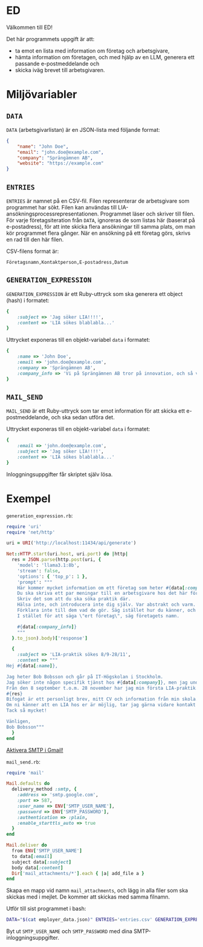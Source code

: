 # ED
Välkommen till ED!

Det här programmets uppgift är att:
* ta emot en lista med information om företag och arbetsgivare,
* hämta information om företagen, och med hjälp av en LLM, generera ett passande e-postmeddelande och
* skicka iväg brevet till arbetsgivaren.

# Miljövariabler

## `DATA`

`DATA` (arbetsgivarlistan) är en JSON-lista med följande format:

```json
{
    "name": "John Doe",
    "email": "john.doe@example.com",
    "company": "Sprängämnen AB",
    "website": "https://example.com"
}
```

## `ENTRIES`

`ENTRIES` är namnet på en CSV-fil. Filen representerar de arbetsgivare som programmet har sökt.
Filen kan användas till LIA-ansökningsprocessrepresentationen.
Programmet läser och skriver till filen.
För varje företagsiteration från `DATA`, ignoreras de som listas här (baserat på e-postadress), för att inte skicka flera ansökningar till samma plats, om man kör programmet flera gånger.
När en ansökning på ett företag görs, skrivs en rad till den här filen.

CSV-filens format är:
```csv
Företagsnamn,Kontaktperson,E-postadress,Datum
```

## `GENERATION_EXPRESSION`

`GENERATION_EXPRESSION` är ett Ruby-uttryck som ska generera ett object (hash) i formatet:

```ruby
{
    :subject => 'Jag söker LIA!!!!',
    :content => 'LIA sökes blablabla...'
}
```

Uttrycket exponeras till en objekt-variabel `data` i formatet:

```ruby
{
    :name => 'John Doe',
    :email => 'john.doe@example.com',
    :company => 'Sprängämnen AB',
    :company_info => 'Vi på Sprängämnen AB tror på innovation, och så vidare.' # Hämtat från webbsida. Mata in i LLM.
}
```

## `MAIL_SEND`

`MAIL_SEND` är ett Ruby-uttryck som tar emot information för att skicka ett e-postmeddelande, och ska sedan utföra det.

Uttrycket exponeras till en objekt-variabel `data` i formatet:

```ruby
{
    :email => 'john.doe@example.com',
    :subject => 'Jag söker LIA!!!!',
    :content => 'LIA sökes blablabla...'
}
```

Inloggningsuppgifter får skriptet själv lösa.

# Exempel

`generation_expression.rb`:
```ruby
require 'uri'
require 'net/http'

uri = URI('http://localhost:11434/api/generate')

Net::HTTP.start(uri.host, uri.port) do |http|
  res = JSON.parse(http.post(uri, {
    'model': 'llama3.1:8b',
    'stream': false,
    'options': { 'top_p': 1 },
    'prompt': """
    Här kommer mycket information om ett företag som heter #{data[:company]}.
    Du ska skriva ett par meningar till en arbetsgivare hos det här företaget.
    Skriv det som att du ska söka praktik där.
    Hälsa inte, och introducera inte dig själv. Var abstrakt och varm.
    Förklara inte till dem vad de gör. Säg istället hur du känner, och vad du gillar.
    I stället för att säga \"ert företag\", säg företagets namn.

    #{data[:company_info]}
    """
  }.to_json).body)['response']

  {
    :subject => 'LIA-praktik sökes 8/9-28/11',
    :content => """
Hej #{data[:name]},

Jag heter Bob Bobsson och går på IT-Högskolan i Stockholm.
Jag söker inte någon specifik tjänst hos #{data[:company]}, men jag undrar om ni har i intresse att ta emot en LIA-student som jag.
Från den 8 september t.o.m. 28 november har jag min första LIA-praktik.
#{res}
Bifogat är ett personligt brev, mitt CV och information från min skola.
Om ni känner att en LIA hos er är möjlig, tar jag gärna vidare kontakt med er!
Tack så mycket!

Vänligen,
Bob Bobsson"""
  }
end
```

[Aktivera SMTP i Gmail!](https://mailtrap.io/blog/gmail-smtp/)

`mail_send.rb`:
```ruby
require 'mail'

Mail.defaults do
  delivery_method :smtp, {
    :address => 'smtp.google.com',
    :port => 587,
    :user_name => ENV['SMTP_USER_NAME'],
    :password => ENV['SMTP_PASSWORD'],
    :authentication => :plain,
    :enable_starttls_auto => true
  }
end

Mail.deliver do
  from ENV['SMTP_USER_NAME']
  to data[:email]
  subject data[:subject]
  body data[:content]
  Dir['mail_attachments/*'].each { |a| add_file a }
end
```

Skapa en mapp vid namn `mail_attachments`, och lägg in alla filer som ska skickas med i mejlet. De kommer att skickas med samma filnamn.

Utför till sist programmet i bash:
```bash
DATA="$(cat employer_data.json)" ENTRIES='entries.csv' GENERATION_EXPRESSION="$(cat generation_expression.rb)" MAIL_SEND="$(cat mail_send.rb)" SMTP_USER_NAME='my_mail@gmail.com' SMTP_PASSWORD='my_smtp_p4s5w0rd' ./main.rb
```
Byt ut `SMTP_USER_NAME` och `SMTP_PASSWORD` med dina SMTP-inloggningsuppgifter.
